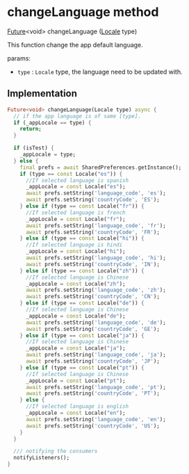 


# changeLanguage method








[Future](https://api.flutter.dev/flutter/dart-async/Future-class.html)&lt;void> changeLanguage
([Locale](https://api.flutter.dev/flutter/dart-ui/Locale-class.html) type)





<p>This function change the app default language.</p>
<p>params:</p>
<ul>
<li><code>type</code> : <code>Locale</code> type, the language need to be updated with.</li>
</ul>



## Implementation

```dart
Future<void> changeLanguage(Locale type) async {
  // if the app language is of same [type].
  if (_appLocale == type) {
    return;
  }

  if (isTest) {
    _appLocale = type;
  } else {
    final prefs = await SharedPreferences.getInstance();
    if (type == const Locale("es")) {
      //If selected language is spanish
      _appLocale = const Locale("es");
      await prefs.setString('language_code', 'es');
      await prefs.setString('countryCode', 'ES');
    } else if (type == const Locale("fr")) {
      //If selected language is french
      _appLocale = const Locale("fr");
      await prefs.setString('language_code', 'fr');
      await prefs.setString('countryCode', 'FR');
    } else if (type == const Locale("hi")) {
      //If selected language is hindi
      _appLocale = const Locale("hi");
      await prefs.setString('language_code', 'hi');
      await prefs.setString('countryCode', 'IN');
    } else if (type == const Locale("zh")) {
      //If selected language is Chinese
      _appLocale = const Locale("zh");
      await prefs.setString('language_code', 'zh');
      await prefs.setString('countryCode', 'CN');
    } else if (type == const Locale("de")) {
      //If selected language is Chinese
      _appLocale = const Locale("de");
      await prefs.setString('language_code', 'de');
      await prefs.setString('countryCode', 'GE');
    } else if (type == const Locale("ja")) {
      //If selected language is Chinese
      _appLocale = const Locale("ja");
      await prefs.setString('language_code', 'ja');
      await prefs.setString('countryCode', 'JP');
    } else if (type == const Locale("pt")) {
      //If selected language is Chinese
      _appLocale = const Locale("pt");
      await prefs.setString('language_code', 'pt');
      await prefs.setString('countryCode', 'PT');
    } else {
      //If selected language is english
      _appLocale = const Locale("en");
      await prefs.setString('language_code', 'en');
      await prefs.setString('countryCode', 'US');
    }
  }

  /// notifying the consumers
  notifyListeners();
}
```







